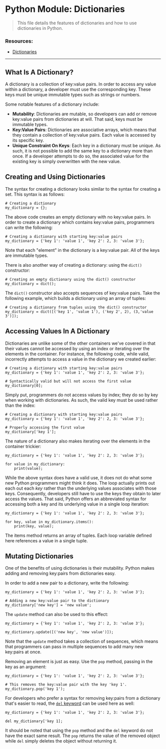# Python Module: Dictionaries

> This file details the features of dictionaries and how to use dictionaries in Python.

### Resources:
* [Dictionaries](https://docs.python.org/3/tutorial/datastructures.html#dictionaries)

---

## What Is A Dictionary?

A dictionary is a collection of key:value pairs. In order to access any value within a dictionary, a developer must use the corresponding key. These keys must be unique immutable types such as strings or numbers.

Some notable features of a dictionary include:

- **Mutability**: Dictionaries are mutable, so developers can add or remove key:value pairs from dictionaries at will. That said, keys must be immutable types.
- **Key:Value Pairs**: Dictionaries are associative arrays, which means that they contain a collection of key:value pairs. Each value is accessed by its specific key.
- **Unique Constraint On Keys**: Each key in a dictionary must be unique. As such, it is not possible to add the same key to a dictionary more than once. If a developer attempts to do so, the associated value for the existing key is simply overwritten with the new value.

## Creating and Using Dictionaries

The syntax for creating a dictionary looks similar to the syntax for creating a set. This syntax is as follows:

```
# Creating a dictionary
my_dictionary = {};
```

The above code creates an empty dictionary with no key:value pairs. In order to create a dictionary which contains key:value pairs, programmers can write the following:

```
# Creating a dictionary with starting key:value pairs
my_dictionary = {'key 1': 'value 1', 'key 2': 2, 3: 'value 3'};
```

Note that each "element" in the dictionary is a key:value pair. All of the keys are immutable types.

There is also another way of creating a dictionary: using the `dict()` constructor:

```
# Creating an empty dictionary using the dict() constructor
my_dictionary = dict();
```

The `dict()` constructor also accepts sequences of key:value pairs. Take the following example, which builds a dictionary using an array of tuples:

```
# Creating a dictionary from tuples using the dict() constructor
my_dictionary = dict([('key 1', 'value 1'), ('key 2', 2), (3,'value 3')]);
```

## Accessing Values In A Dictionary

Dictionaries are unlike some of the other containers we've covered in that their values cannot be accessed by using an index or iterating over the elements in the container. For instance, the following code, while valid, incorrectly attempts to access a value in the dictionary we created earlier:

```
# Creating a dictionary with starting key:value pairs
my_dictionary = {'key 1': 'value 1', 'key 2': 2, 3: 'value 3'};

# Syntactically valid but will not access the first value
my_dictionary[0];
```

Simply put, programmers do not access values by index; they do so by key when working with dictionaries. As such, the valid key must be used rather than the index:

```
# Creating a dictionary with starting key:value pairs
my_dictionary = {'key 1': 'value 1', 'key 2': 2, 3: 'value 3'};

# Properly accessing the first value
my_dictionary['key 1'];
```

The nature of a dictionary also makes iterating over the elements in the container trickier:

```
my_dictionary = {'key 1': 'value 1', 'key 2': 2, 3: 'value 3'};

for value in my_dictionary:
    print(value);
```

While the above syntax does have a valid use, it does not do what some new Python programmers might think it does. The loop actually prints out each out each *key* rather than the underlying values associates with those keys. Consequently, developers still have to use the keys they obtain to later access the values. That said, Python offers an abbreviated syntax for accessing both a key and its underlying value in a single loop iteration:

```
my_dictionary = {'key 1': 'value 1', 'key 2': 2, 3: 'value 3'};

for key, value in my_dictionary.items():
    print(key, value);
```

The items method returns an array of tuples. Each loop variable defined here references a value in a single tuple.

## Mutating Dictionaries

One of the benefits of using dictionaries is their mutability. Python makes adding and removing key:pairs from dictionaries easy. 

In order to add a new pair to a dictionary, write the following:

```
my_dictionary = {'key 1': 'value 1', 'key 2': 2, 3: 'value 3'};

# Adding a new key:value pair to the dictionary
my_dictionary['new key'] = 'new value';
```
The `update` method can also be used to this effect:

```
my_dictionary = {'key 1': 'value 1', 'key 2': 2, 3: 'value 3'};

my_dictionary.update([('new key', 'new value')]);
```

Note that the `update` method takes a collection of sequences, which means that programmers can pass in multiple sequences to add many new key:pairs at once.

Removing an element is just as easy. Use the `pop` method, passing in the key as an argument:

```
my_dictionary = {'key 1': 'value 1', 'key 2': 2, 3: 'value 3'};

# This removes the key:value pair with the key 'key 1'.
my_dictionary.pop('key 1');

```

For developers who prefer a syntax for removing key:pairs from a dictionary that's easier to read, the [`del` keyword](https://docs.python.org/3/tutorial/datastructures.html#the-del-statement) can be used here as well:

```
my_dictionary = {'key 1': 'value 1', 'key 2': 2, 3: 'value 3'};

del my_dictionary['key 1];
```

It should be noted that using the `pop` method and the `del` keyword do not have the exact same result. The `pop` returns the value of the removed object while `del` simply deletes the object without returning it.